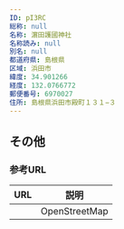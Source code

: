 ```yaml
---
ID: pI3RC
総称: null
名称: 濵田護國神社
名称読み: null
別名: null
都道府県: 島根県
区域: 浜田市
緯度: 34.901266
経度: 132.0766772
郵便番号: 6970027
住所: 島根県浜田市殿町１３１−３
---
```


## その他

### 参考URL

| URL | 説明          |
| --- | ------------- |
|     | OpenStreetMap |
